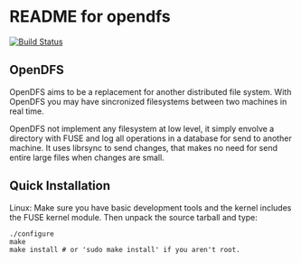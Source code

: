 README for opendfs
==================
[![Build Status](https://travis-ci.org/frincon/opendfs.png?branch=master)](https://travis-ci.org/frincon/opendfs)

OpenDFS
-------
OpenDFS aims to be a replacement for another distributed file system. With OpenDFS you may have sincronized filesystems 
between two machines in real time.

OpenDFS not implement any filesystem at low level, it simply envolve a directory with FUSE and log all operations
in a database for send to another machine. It uses librsync to send changes, that makes no need for send entire
large files when changes are small.


Quick Installation
------------------

Linux: Make sure you have basic development tools and the kernel includes 
the FUSE kernel module. Then unpack the source tarball and type:

    ./configure
    make
    make install # or 'sudo make install' if you aren't root.
  

